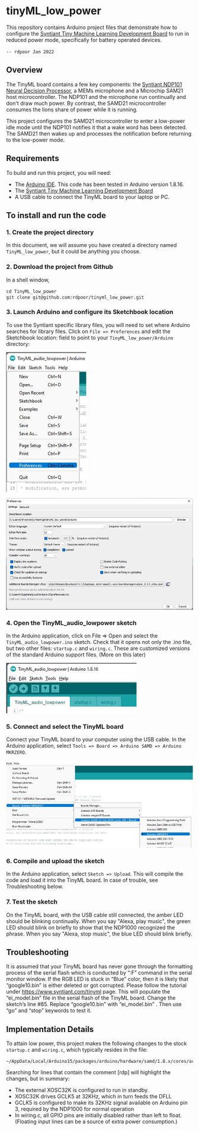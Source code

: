 # tinyML_low_power
This repository contains Arduino project files that demonstrate how to configure
the [Syntiant Tiny Machine Learning Development Board](https://www.syntiant.com/tinyml)
to run in reduced power mode, specifically for battery operated devices.

`-- rdpoor Jan 2022`

## Overview

The TinyML board contains a few key components: the [Syntiant NDP101 Neural Decision Processor](https://www.syntiant.com/ndp101),
a MEMs microphone and a Microchip SAM21 host microcontroller.  The NDP101 and
the microphone run continually and don't draw much power.  By contrast, the
SAMD21 microcontroller consumes the lions share of power while it is running.

This project configures the SAMD21 microcontroller to enter a low-power idle
mode until the NDP101 notifies it that a wake word has been detected.  The
SAMD21 then wakes up and processes the notification before returning to the
low-power mode.  

## Requirements

To build and run this project, you will need:
* The [Arduino IDE](https://www.arduino.cc/en/software).  This code has been
tested in Arduino version 1.8.16.
* The [Syntiant Tiny Machine Learning Development Board](https://www.syntiant.com/tinyml)
* A USB cable to connect the TinyML board to your laptop or PC.

## To install and run the code

### 1. Create the project directory

In this document, we will assume you have created a directory named
`TinyML_low_power`, but it could be anything you choose.

### 2. Download the project from Github

In a shell window,

```
cd TinyML_low_power
git clone git@github.com:rdpoor/tinyml_low_power.git
```

### 3. Launch Arduino and configure its Sketchbook location

To use the Syntiant specific library files, you will need to set where Arduino
searches for library files.  Click on `File => Preferences` and edit the
Sketchbook location: field to point to your `TinyML_low_power/Arduino`
directory:

![Preferences Menu](./gfx/gfx01.jpg "Preferences Menu")

![Preference Pane](./gfx/gfx02.jpg "Preferences Pane")

### 4. Open the TinyML_audio_lowpower sketch

In the Arduino application, click on File => Open and select the
`TinyML_audio_lowpower.ino` sketch.  Check that it opens not only the .ino file,
but two other files: `startup.c` and `wiring.c`.  These are customized versions
of the standard Arduino support files.  (More on this later)

![Project Files](./gfx/gfx03.jpg "Project Files")

### 5. Connect and select the TinyML board

Connect your TinyML board to your computer using the USB cable.  In the Arduino
application, select `Tools => Board => Arduino SAMD => Arduino MKRZERO`.

![Board](./gfx/gfx04.jpg "Board")

### 6. Compile and upload the sketch

In the Arduino application, select `Sketch => Upload`.  This will compile the
code and load it into the TinyML board.  In case of trouble, see Troubleshooting
below.

### 7. Test the sketch

On the TinyML board, with the USB cable still connected, the amber LED should be
blinking continually.  When you say "Alexa, play music", the green LED should
blink on briefly to show that the NDP1000 recognized the phrase.  When you say
"Alexa, stop music", the blue LED should blink briefly.

## Troubleshooting

It is assumed that your TinyML board has never gone through the formatting process of the serial flash which is conducted by “:F” command in the serial monitor window. If the RGB LED is stuck in “Blue” color, then it is likely that “google10.bin” is either deleted or got corrupted. Please follow the tutorial under https://www.syntiant.com/tinyml page. This will populate the “ei_model.bin” file in the serial flash of the TinyML board. Change the sketch’s line #85. Replace “google10.bin” with “ei_model.bin” . Then use “go” and “stop” keywords to test it.  

## Implementation Details

To attain low power, this project makes the following changes to the stock
`startup.c` and `wiring.c`, which typically resides in the file:

```
~/AppData/Local/Arduino15/packages/arduino/hardware/samd/1.8.x/cores/arduino/
```
Searching for lines that contain the comment \[rdp\] will highlight the
changes, but in summary:

* The external XOSC32K is configured to run in standby.
* XOSC32K drives GCLK5 at 32KHz, which in turn feeds the DFLL
* GCLK5 is configured to make its 32KHz signal available on Arduino pin 3,
required by the NDP1000 for normal operation
* In wiring.c, all GPIO pins are initially disabled rather than left to float.
(Floating input lines can be a source of extra power consumption.)
